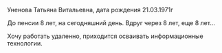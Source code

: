 Уненова Татьяна Витальевна, дата рождения 21.03.1971г

До пенсии 8 лет, на сегодняшний день. Вдруг через 8 лет, еще 8 лет...

Хочу работать удаленно, приходится осваивать информационные технологии.

